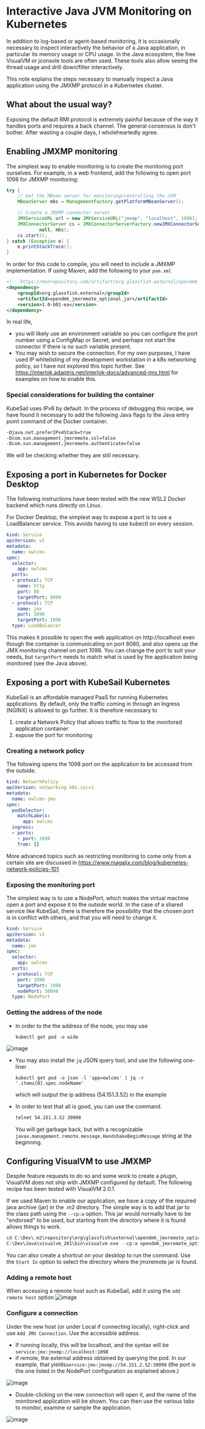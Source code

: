 # Interactive Java JVM Monitoring on Kubernetes

In addition to log-based or agent-based monitoring, it is occasionally necessary to inspect interactively the behavior of a Java application, in particular its memory usage or CPU usage.  In the Java ecosystem, the free VisualVM or jconsole tools are often used. These tools also allow seeing the thread usage and drill down/filter interactively.

This note explains the steps necessary to manually inspect a Java application using the JMXMP protocol in a Kubernetes cluster.

## What about the usual way?

Exposing the default RMI protocol is extremely painful because of the way it handles ports and requires a back channel.  The general consensus is don't bother.  After wasting a couple days, I wholeheartedly agree.

## Enabling JMXMP monitoring

The simplest way to enable monitoring is to create the monitoring port ourselves.  For example, in a web frontend, add the following to open port 1098 for JMXMP monitoring:

```java
try {
    // Get the MBean server for monitoring/controlling the JVM
    MBeanServer mbs = ManagementFactory.getPlatformMBeanServer();

    // Create a JMXMP connector server
    JMXServiceURL url = new JMXServiceURL("jmxmp", "localhost", 1098);
    JMXConnectorServer cs = JMXConnectorServerFactory.newJMXConnectorServer(url,
            null, mbs);
    cs.start();
} catch (Exception e) {
    e.printStackTrace();
}
```

In order for this code to compile, you will need to include a JMXMP implementation.  If using Maven, add the following to your `pom.xml`

```xml
<!-- https://mvnrepository.com/artifact/org.glassfish.external/opendmk_jmxremote_optional_jar -->
<dependency>
    <groupId>org.glassfish.external</groupId>
    <artifactId>opendmk_jmxremote_optional_jar</artifactId>
    <version>1.0-b01-ea</version>
</dependency>
```
In real life, 
- you will likely use an environment variable so you can configure the port number using a ConfigMap or Secret, and perhaps not start the connector if there is no such variable present.
- You may wish to secure the connection.   For my own purposes, I have used IP whitelisting of my development workstation in a k8s networking policy, so I have not explored this topic further.
  See https://interlok.adaptris.net/interlok-docs/advanced-jmx.html for examples on how to enable this.

### Special considerations for building the container

KubeSail uses IPv6 by default.  In the process of debugging this recipe, we have found it necessary to add the following Java flags to the Java entry point command of the Docker container.

```sh
-Djava.net.preferIPv4Stack=true
-Dcom.sun.management.jmxremote.ssl=false
-Dcom.sun.management.jmxremote.authenticate=false
```

We will be checking whether they are still necessary.

## Exposing a port in Kubernetes for Docker Desktop 

The following instructions have been tested with the new WSL2 Docker backend which runs directly on Linux.

For Docker Desktop, the simplest way to expose a port is to use a LoadBalancer service.  This avoids having to use kubectl on every session.

```yaml
kind: Service
apiVersion: v1
metadata:
  name: owlcms
spec:
  selector:
    app: owlcms
  ports:
  - protocol: TCP
    name: http
    port: 80
    targetPort: 8080
  - protocol: TCP
    name: jmx
    port: 1098
    targetPort: 1098
  type: LoadBalancer
```

This makes it possible to open the web application on http://localhost even though the container is communicating on port 8080, and also opens up the JMX monitoring channel on port 1098.   You can change the port to suit your needs, but `targetPort` needs to match what is used by the application being monitored (see the Java above).

## Exposing a port with KubeSail Kubernetes

KubeSail is an affordable managed PaaS for running Kubernetes applications.  By default, only the traffic coming in through an Ingress (NGINX) is allowed to go further.  It is therefore necessary to 

1. create a Network Policy that allows traffic to flow to the monitored application container
2. expose the port for monitoring

### Creating a network policy

The following opens the 1098 port on the application to be accessed from the outside.

```yaml
kind: NetworkPolicy
apiVersion: networking.k8s.io/v1
metadata:
  name: owlcms-jmx
spec:
  podSelector:
    matchLabels:
      app: owlcms
  ingress:
  - ports:
    - port: 1098
    from: []
```

More advanced topics such as restricting monitoring to come only from a certain site are discussed in 
https://www.magalix.com/blog/kubernetes-network-policies-101

### Exposing the monitoring port

The simplest way is to use a NodePort, which makes the virtual machine open a port and expose it to the outside world.  In the case of a shared service like KubeSail, there is therefore the possibility that the chosen port is in conflict with others, and that you will need to change it.

```yaml
kind: Service
apiVersion: v1
metadata:
  name: jmx
spec:
  selector:
    app: owlcms
  ports:
  - protocol: TCP
    port: 1098
    targetPort: 1098
    nodePort: 30098
  type: NodePort
```

### Getting the address of the node

- In order to the the address of the node, you may use

  ```
  kubectl get pod -o wide
  ```
![image](https://user-images.githubusercontent.com/678663/82157544-1e37cb00-9850-11ea-86e1-da3feed3f06a.png)

- You may also install the `jq` JSON query tool, and use the following one-liner

  ```
  kubectl get pod -o json -l 'app=owlcms' | jq -r '.items[0].spec.nodeName'
  ```

  which will output the ip address (54.151.3.52) in the example

- In order to test that all is good, you can use the command.

  ```bash
  telnet 54.151.3.52 30098
  ```

  You will get garbage back, but with a recognizable `javax.management.remote.message.HandshakeBeginMessage` string at the beginning.



## Configuring VisualVM to use JMXMP

Despite feature requests to do so and some work to create a plugin, VisualVM does not ship with JMXMP configured by default.   The following recipe has been tested with VisualVM 2.0.1.

If we used Maven to enable our application, we have a copy of the required java archive (jar) in the .m2 directory.  The simple way is to add that jar to the class path using the `--cp:a` option.   This jar would normally have to be "endorsed" to be used, but starting from the directory where it is found allows things to work. 

```powershell
cd C:\Dev\.m2\repository\org\glassfish\external\opendmk_jmxremote_optional_jar\1.0-b01-ea
C:\Dev\Java\visualvm_201\bin\visualvm.exe --cp:a opendmk_jmxremote_optional_jar-1.0-b01-ea.jar
```

You can also create a shortcut on your desktop to run the command.  Use the `Start In` option to select the directory where the jmxremote jar is found.

### Adding a remote host

When accessing a remote host such as KubeSail, add it using the `add remote host` option
![image](https://user-images.githubusercontent.com/678663/82157843-d6b23e80-9851-11ea-8444-6ab5f8299fdd.png)

### Configure a connection

Under the new host (or under Local if connecting locally), right-click and use `Add JMX Connection`.   Use the accessible address.  

- If running locally, this will be localhost, and the syntax will be `service:jmx:jmxmp://localhost:1098`
- if remote, the external address obtained by querying the pod. 
  In our example, that yields`service:jmx:jmxmp://54.151.2.52:30098`  (the port is the one listed in the NodePort configuration as explained above.)

![image](https://user-images.githubusercontent.com/678663/82157887-24c74200-9852-11ea-8351-a6f2f6c8add0.png)

- Double-clicking on the new connection will open it, and the name of the monitored application will be shown.  You can then use the various tabs to monitor, examine or sample the application.

![image](https://user-images.githubusercontent.com/678663/82157944-9f905d00-9852-11ea-8331-318e88f14b2c.png)


